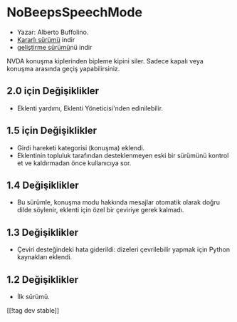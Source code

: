 # NoBeepsSpeechMode #
*	 Yazar: Alberto Buffolino.
*	 [Kararlı sürümü][1] indir
*	 [geliştirme sürümü][2]nü indir

NVDA konuşma kiplerinden bipleme kipini siler. Sadece kapalı veya konuşma
arasında geçiş yapabilirsiniz.

## 2.0 için Değişiklikler ##
*	 Eklenti yardımı, Eklenti Yöneticisi'nden edinilebilir.

## 1.5 için Değişiklikler ##
*	 Girdi hareketi kategorisi (konuşma) eklendi.
*	 Eklentinin topluluk tarafından desteklenmeyen eski bir sürümünü kontrol
   et ve kaldırmadan önce kullanıcıya sor.

## 1.4 Değişiklikler ##
*	 Bu sürümle, konuşma modu hakkında mesajlar otomatik olarak doğru dilde
   söylenir, eklenti için özel bir çeviriye gerek kalmadı. 

## 1.3 Değişiklikler ##
*	 Çeviri desteğindeki  hata giderildi: dizeleri çevrilebilir yapmak için
   Python kaynakları eklendi.

## 1.2 Değişiklikler ##
*	 İlk sürümü.

[[!tag dev stable]]

[1]: https://addons.nvda-project.org/files/get.php?file=nb

[2]: https://addons.nvda-project.org/files/get.php?file=nb-dev
